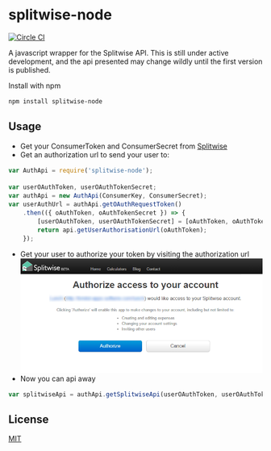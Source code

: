 splitwise-node
===========

[![Circle CI](https://circleci.com/gh/Dean177/splitwise-node.svg?style=svg)](https://circleci.com/gh/Dean177/splitwise-node)

A javascript wrapper for the Splitwise API.
This is still under active development, and the api presented may change wildly until the first version is published.

Install with npm 

```sh
npm install splitwise-node
```

## Usage

- Get your ConsumerToken and ConsumerSecret from [Splitwise](https://secure.splitwise.com/apps)
- Get an authorization url to send your user to:
```javascript
var AuthApi = require('splitwise-node');

var userOAuthToken, userOAuthTokenSecret;
var authApi = new AuthApi(ConsumerKey, ConsumerSecret);
var userAuthUrl = authApi.getOAuthRequestToken()
    .then(({ oAuthToken, oAuthTokenSecret }) => {
        [userOAuthToken, userOAuthTokenSecret] = [oAuthToken, oAuthTokenSecret];
        return api.getUserAuthorisationUrl(oAuthToken);
    });
```
- Get your user to authorize your token by visiting the authorization url
![User authorization screenshot](docs/images/user-auth-screenshot.png)
- Now you can api away
```javascript
var splitwiseApi = authApi.getSplitwiseApi(userOAuthToken, userOAuthTokenSecret);

```

## License

[MIT](LICENSE)
